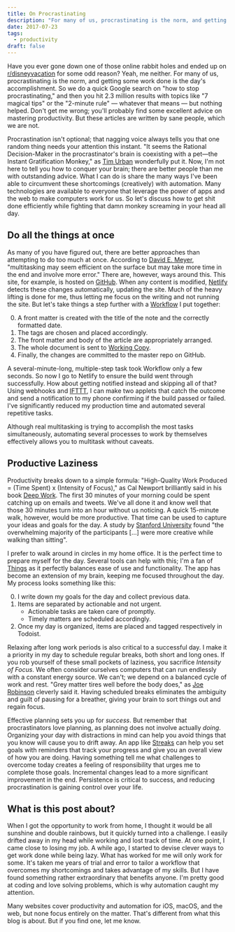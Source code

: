 ```yaml
---
title: On Procrastinating
description: "For many of us, procrastinating is the norm, and getting some work done is the day's accomplishment. I have no idea how to solve that problem. And that's not what this post is about. But let's talk about it anyway."
date: 2017-07-23
tags:
  - productivity
draft: false
---
```


Have you ever gone down one of those online rabbit holes and ended up on [r/disneyvacation](https://www.reddit.com/r/disneyvacation/) for some odd reason? Yeah, me neither. For many of us, procrastinating is the norm, and getting some work done is the day's accomplishment. So we do a quick Google search on "how to stop procrastinating," and then you hit 2.3 million results with topics like "7 magical tips" or the "2-minute rule" — whatever that means — but nothing helped. Don't get me wrong; you'll probably find some excellent advice on mastering productivity. But these articles are written by sane people, which we are not.

Procrastination isn't optional; that nagging voice always tells you that one random thing needs your attention this instant. "It seems the Rational Decision-Maker in the procrastinator's brain is coexisting with a pet—the Instant Gratification Monkey," as [Tim Urban](https://waitbutwhy.com/2013/10/why-procrastinators-procrastinate.html) wonderfully put it. Now, I'm not here to tell you how to conquer your brain; there are better people than me with outstanding advice. What I can do is share the many ways I've been able to circumvent these shortcomings (creatively) with automation. Many technologies are available to everyone that leverage the power of apps and the web to make computers work for us. So let's discuss how to get shit done efficiently while fighting that damn monkey screaming in your head all day.

## Do all the things at once
As many of you have figured out, there are better approaches than attempting to do too much at once. According to [David E. Meyer](http://www.apa.org/research/action/multitask.aspx), "multitasking may seem efficient on the surface but may take more time in the end and involve more error." There are, however, ways around this. This site, for example, is hosted on [GitHub](https://github.com). When any content is modified, [Netlify](https://www.netlify.com) detects these changes automatically, updating the site. Much of the heavy lifting is done for me, thus letting me focus on the writing and not running the site. But let's take things a step further with a [Workflow](https://itunes.apple.com/us/app/workflow/id915249334?mt=8) I put together:

0. A front matter is created with the title of the note and the correctly formatted date.
1. The tags are chosen and placed accordingly.
2. The front matter and body of the article are appropriately arranged.
3. The whole document is sent to [Working Copy](https://itunes.apple.com/us/app/working-copy-enterprise/id965019520?mt=8).
4. Finally, the changes are committed to the master repo on GitHub.

A several-minute-long, multiple-step task took Workflow only a few seconds. So now I go to Netlify to ensure the build went through successfully. How about getting notified instead and skipping all of that? Using webhooks and [IFTTT](https://ifttt.com/maker_webhooks), I can make two applets that catch the outcome and send a notification to my phone confirming if the build passed or failed. I've significantly reduced my production time and automated several repetitive tasks.

Although real multitasking is trying to accomplish the most tasks simultaneously, automating several processes to work by themselves effectively allows you to multitask without caveats.

## Productive Laziness
Productivity breaks down to a simple formula: "High-Quality Work Produced = (Time Spent) x (Intensity of Focus)," as Cal Newport brilliantly said in his book [Deep Work](https://www.amazon.com/Deep-Work-Focused-Success-Distracted/dp/1455586692). The first 30 minutes of your morning could be spent catching up on emails and tweets. We've all done it and know well that those 30 minutes turn into an hour without us noticing. A quick 15-minute walk, however, would be more productive. That time can be used to capture your ideas and goals for the day. A study by [Stanford University](http://news.stanford.edu/2014/04/24/walking-vs-sitting-042414/) found "the overwhelming majority of the participants […] were more creative while walking than sitting".

I prefer to walk around in circles in my home office. It is the perfect time to prepare myself for the day. Several tools can help with this; I'm a fan of [Things](https://itunes.apple.com/us/app/things-3/id904237743?mt=8) as it perfectly balances ease of use and functionality. The app has become an extension of my brain, keeping me focused throughout the day. My process looks something like this:

0. I write down my goals for the day and collect previous data.
1. Items are separated by actionable and not urgent.
    - Actionable tasks are taken care of promptly.
    - Timely matters are scheduled accordingly.
2. Once my day is organized, items are placed and tagged respectively in Todoist.

Relaxing after long work periods is also critical to a successful day. I make it a priority in my day to schedule regular breaks, both short and long ones. If you rob yourself of these small pockets of laziness, you sacrifice *Intensity of Focus*. We often consider ourselves computers that can run endlessly with a constant energy source. We can't; we depend on a balanced cycle of work and rest. "Grey matter tires well before the body does," as [Joe Robinson](https://www.entrepreneur.com/article/237446) cleverly said it. Having scheduled breaks eliminates the ambiguity and guilt of pausing for a breather, giving your brain to sort things out and regain focus.

Effective planning sets you up for *success*. But remember that procrastinators love planning, as planning does not involve actually *doing*. Organizing your day with distractions in mind can help you avoid things that you know will cause you to drift away. An app like [Streaks](https://itunes.apple.com/us/app/streaks/id963034692?mt=8) can help you set goals with reminders that track your progress and give you an overall view of how you are doing. Having something tell me what challenges to overcome today creates a feeling of responsibility that urges me to complete those goals. Incremental changes lead to a more significant improvement in the end. Persistence is critical to success, and reducing procrastination is gaining control over your life.

## What is this post about?
When I got the opportunity to work from home, I thought it would be all sunshine and double rainbows, but it quickly turned into a challenge. I easily drifted away in my head while working and lost track of time. At one point, I came close to losing my job. A while ago, I started to devise clever ways to get work done while being lazy. What has worked for me will only work for some. It's taken me years of trial and error to tailor a workflow that overcomes my shortcomings and takes advantage of my skills. But I have found something rather extraordinary that benefits anyone. I'm pretty good at coding and love solving problems, which is why automation caught my attention.

Many websites cover productivity and automation for iOS, macOS, and the web, but none focus entirely on the matter. That's different from what this blog is about. But if you find one, let me know.